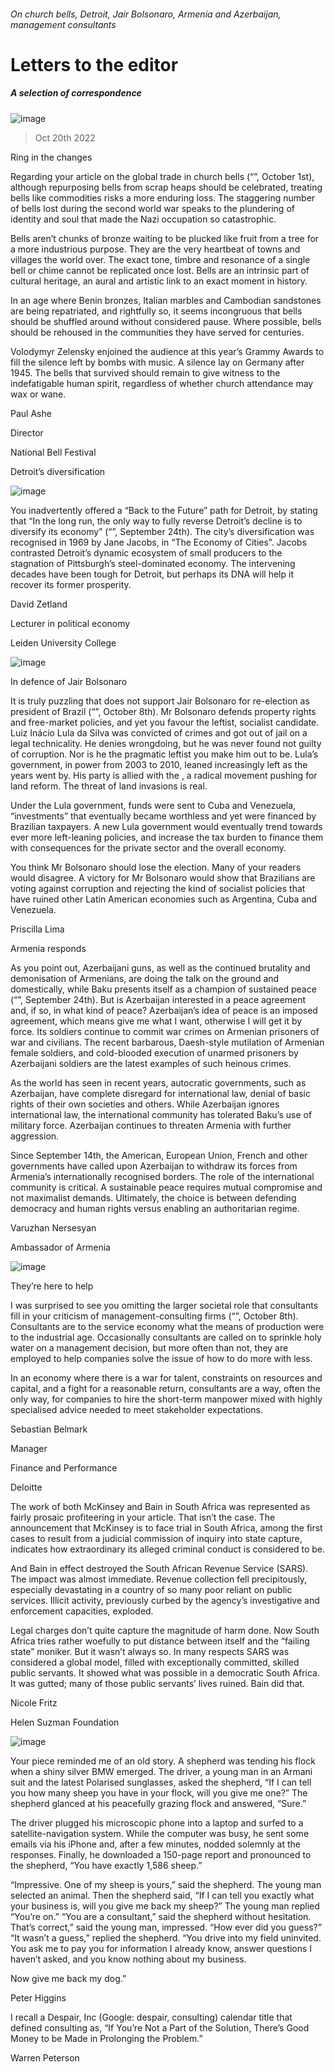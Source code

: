 ###### On church bells, Detroit, Jair Bolsonaro, Armenia and Azerbaijan, management consultants
# Letters to the editor 
##### A selection of correspondence 
![image](images/20221001_EUP002.jpg) 
> Oct 20th 2022 

Ring in the changes
Regarding your article on the global trade in church bells (“”, October 1st), although repurposing bells from scrap heaps should be celebrated, treating bells like commodities risks a more enduring loss. The staggering number of bells lost during the second world war speaks to the plundering of identity and soul that made the Nazi occupation so catastrophic. 
Bells aren’t chunks of bronze waiting to be plucked like fruit from a tree for a more industrious purpose. They are the very heartbeat of towns and villages the world over. The exact tone, timbre and resonance of a single bell or chime cannot be replicated once lost. Bells are an intrinsic part of cultural heritage, an aural and artistic link to an exact moment in history. 
In an age where Benin bronzes, Italian marbles and Cambodian sandstones are being repatriated, and rightfully so, it seems incongruous that bells should be shuffled around without considered pause. Where possible, bells should be rehoused in the communities they have served for centuries. 
Volodymyr Zelensky enjoined the audience at this year’s Grammy Awards to fill the silence left by bombs with music. A silence lay on Germany after 1945. The bells that survived should remain to give witness to the indefatigable human spirit, regardless of whether church attendance may wax or wane.
Paul Ashe
Director
National Bell Festival
 
Detroit’s diversification 
![image](images/20220924_USP502.jpg) 

You inadvertently offered a “Back to the Future” path for Detroit, by stating that “In the long run, the only way to fully reverse Detroit’s decline is to diversify its economy” (“”, September 24th). The city’s diversification was recognised in 1969 by Jane Jacobs, in “The Economy of Cities”. Jacobs contrasted Detroit’s dynamic ecosystem of small producers to the stagnation of Pittsburgh’s steel-dominated economy. The intervening decades have been tough for Detroit, but perhaps its DNA will help it recover its former prosperity. 
David Zetland
Lecturer in political economy
Leiden University College

![image](images/20221008_AMP501.jpg) 

In defence of Jair Bolsonaro
It is truly puzzling that  does not support Jair Bolsonaro for re-election as president of Brazil (“”, October 8th). Mr Bolsonaro defends property rights and free-market policies, and yet you favour the leftist, socialist candidate. Luiz Inácio Lula da Silva was convicted of crimes and got out of jail on a legal technicality. He denies wrongdoing, but he was never found not guilty of corruption. Nor is he the pragmatic leftist you make him out to be. Lula’s government, in power from 2003 to 2010, leaned increasingly left as the years went by. His party is allied with the , a radical movement pushing for land reform. The threat of land invasions is real. 
Under the Lula government, funds were sent to Cuba and Venezuela, “investments” that eventually became worthless and yet were financed by Brazilian taxpayers. A new Lula government would eventually trend towards ever more left-leaning policies, and increase the tax burden to finance them with consequences for the private sector and the overall economy. 
You think Mr Bolsonaro should lose the election. Many of your readers would disagree. A victory for Mr Bolsonaro would show that Brazilians are voting against corruption and rejecting the kind of socialist policies that have ruined other Latin American economies such as Argentina, Cuba and Venezuela. 
Priscilla Lima

Armenia responds
As you point out, Azerbaijani guns, as well as the continued brutality and demonisation of Armenians, are doing the talk on the ground and domestically, while Baku presents itself as a champion of sustained peace (“”, September 24th). But is Azerbaijan interested in a peace agreement and, if so, in what kind of peace? Azerbaijan’s idea of peace is an imposed agreement, which means give me what I want, otherwise I will get it by force. Its soldiers continue to commit war crimes on Armenian prisoners of war and civilians. The recent barbarous, Daesh-style mutilation of Armenian female soldiers, and cold-blooded execution of unarmed prisoners by Azerbaijani soldiers are the latest examples of such heinous crimes.
As the world has seen in recent years, autocratic governments, such as Azerbaijan, have complete disregard for international law, denial of basic rights of their own societies and others. While Azerbaijan ignores international law, the international community has tolerated Baku’s use of military force. Azerbaijan continues to threaten Armenia with further aggression.
Since September 14th, the American, European Union, French and other governments have called upon Azerbaijan to withdraw its forces from Armenia’s internationally recognised borders. The role of the international community is critical. A sustainable peace requires mutual compromise and not maximalist demands. Ultimately, the choice is between defending democracy and human rights versus enabling an authoritarian regime.
Varuzhan Nersesyan
Ambassador of Armenia

![image](images/20221008_WBD002.jpg) 

They’re here to help
I was surprised to see you omitting the larger societal role that consultants fill in your criticism of management-consulting firms (“”, October 8th). Consultants are to the service economy what the means of production were to the industrial age. Occasionally consultants are called on to sprinkle holy water on a management decision, but more often than not, they are employed to help companies solve the issue of how to do more with less. 
In an economy where there is a war for talent, constraints on resources and capital, and a fight for a reasonable return, consultants are a way, often the only way, for companies to hire the short-term manpower mixed with highly specialised advice needed to meet stakeholder expectations.
Sebastian Belmark
Manager
Finance and Performance
Deloitte

The work of both McKinsey and Bain in South Africa was represented as fairly prosaic profiteering in your article. That isn’t the case. The announcement that McKinsey is to face trial in South Africa, among the first cases to result from a judicial commission of inquiry into state capture, indicates how extraordinary its alleged criminal conduct is considered to be. 
And Bain in effect destroyed the South African Revenue Service (SARS). The impact was almost immediate. Revenue collection fell precipitously, especially devastating in a country of so many poor reliant on public services. Illicit activity, previously curbed by the agency’s investigative and enforcement capacities, exploded. 
Legal charges don’t quite capture the magnitude of harm done. Now South Africa tries rather woefully to put distance between itself and the “failing state” moniker. But it wasn’t always so. In many respects SARS was considered a global model, filled with exceptionally committed, skilled public servants. It showed what was possible in a democratic South Africa. It was gutted; many of those public servants’ lives ruined. Bain did that.
Nicole Fritz
Helen Suzman Foundation

![image](images/20221008_LDD002.jpg) 

Your piece reminded me of an old story. A shepherd was tending his flock when a shiny silver BMW emerged. The driver, a young man in an Armani suit and the latest Polarised sunglasses, asked the shepherd, “If I can tell you how many sheep you have in your flock, will you give me one?” The shepherd glanced at his peacefully grazing flock and answered, “Sure.” 
The driver plugged his microscopic phone into a laptop and surfed to a satellite-navigation system. While the computer was busy, he sent some emails via his iPhone and, after a few minutes, nodded solemnly at the responses. Finally, he downloaded a 150-page report and pronounced to the shepherd, “You have exactly 1,586 sheep.”
“Impressive. One of my sheep is yours,” said the shepherd. The young man selected an animal. Then the shepherd said, “If I can tell you exactly what your business is, will you give me back my sheep?” The young man replied “You’re on.” “You are a consultant,” said the shepherd without hesitation. That’s correct,” said the young man, impressed. “How ever did you guess?” “It wasn’t a guess,” replied the shepherd. “You drive into my field uninvited. You ask me to pay you for information I already know, answer questions I haven’t asked, and you know nothing about my business.
Now give me back my dog.” 
Peter Higgins

I recall a Despair, Inc (Google: despair, consulting) calendar title that defined consulting as, “If You’re Not a Part of the Solution, There’s Good Money to be Made in Prolonging the Problem.”
Warren Peterson

